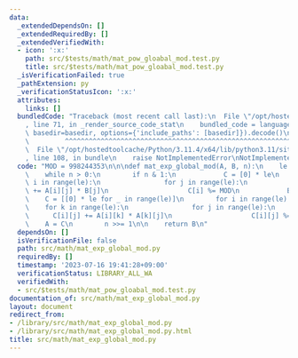 ```yaml
---
data:
  _extendedDependsOn: []
  _extendedRequiredBy: []
  _extendedVerifiedWith:
  - icon: ':x:'
    path: src/$tests/math/mat_pow_gloabal_mod.test.py
    title: src/$tests/math/mat_pow_gloabal_mod.test.py
  _isVerificationFailed: true
  _pathExtension: py
  _verificationStatusIcon: ':x:'
  attributes:
    links: []
  bundledCode: "Traceback (most recent call last):\n  File \"/opt/hostedtoolcache/Python/3.11.4/x64/lib/python3.11/site-packages/onlinejudge_verify/documentation/build.py\"\
    , line 71, in _render_source_code_stat\n    bundled_code = language.bundle(stat.path,\
    \ basedir=basedir, options={'include_paths': [basedir]}).decode()\n          \
    \         ^^^^^^^^^^^^^^^^^^^^^^^^^^^^^^^^^^^^^^^^^^^^^^^^^^^^^^^^^^^^^^^^^^^^^^^^^^^^^^^^^\n\
    \  File \"/opt/hostedtoolcache/Python/3.11.4/x64/lib/python3.11/site-packages/onlinejudge_verify/languages/python.py\"\
    , line 108, in bundle\n    raise NotImplementedError\nNotImplementedError\n"
  code: "MOD = 998244353\n\n\ndef mat_exp_global_mod(A, B, n):\n    le = len(A)\n\
    \    while n > 0:\n        if n & 1:\n            C = [0] * le\n            for\
    \ i in range(le):\n                for j in range(le):\n                    C[i]\
    \ += A[i][j] * B[j]\n                    C[i] %= MOD\n            B = C\n    \
    \    C = [[0] * le for _ in range(le)]\n        for i in range(le):\n        \
    \    for k in range(le):\n                for j in range(le):\n              \
    \      C[i][j] += A[i][k] * A[k][j]\n                    C[i][j] %= MOD\n    \
    \    A = C\n        n >>= 1\n\n    return B\n"
  dependsOn: []
  isVerificationFile: false
  path: src/math/mat_exp_global_mod.py
  requiredBy: []
  timestamp: '2023-07-16 19:41:28+09:00'
  verificationStatus: LIBRARY_ALL_WA
  verifiedWith:
  - src/$tests/math/mat_pow_gloabal_mod.test.py
documentation_of: src/math/mat_exp_global_mod.py
layout: document
redirect_from:
- /library/src/math/mat_exp_global_mod.py
- /library/src/math/mat_exp_global_mod.py.html
title: src/math/mat_exp_global_mod.py
---
```

